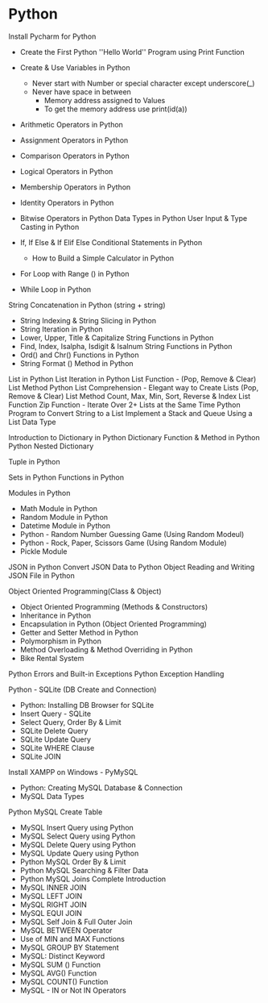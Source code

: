 # Python
Install Pycharm for Python

- Create the First Python ''Hello World'' Program using Print Function

- Create & Use Variables in Python
  - Never start with Number or special character except underscore(_)
  - Never have space in between
    - Memory address assigned to Values
    - To get the memory address use print(id(a))
 - Arithmetic Operators in Python
 - Assignment Operators in Python
 - Comparison Operators in Python
 - Logical Operators in Python
 - Membership Operators in Python
 - Identity Operators in Python
 - Bitwise Operators in Python
Data Types in Python
User Input & Type Casting in Python
 - If, If Else & If Elif Else Conditional Statements in Python
   - How to Build a Simple Calculator in Python
 - For Loop with Range () in Python
 - While Loop in Python

String Concatenation in Python (string + string)

 - String Indexing & String Slicing in Python
 - String Iteration in Python
 - Lower, Upper, Title & Capitalize String Functions in Python
 - Find, Index, Isalpha, Isdigit & Isalnum String Functions in Python
 - Ord() and Chr() Functions in Python
 - String Format () Method in Python

List in Python
List Iteration in Python
List Function - (Pop, Remove & Clear) List Method
Python List Comprehension - Elegant way to Create Lists
(Pop, Remove & Clear) List Method
Count, Max, Min, Sort, Reverse & Index List Function
Zip Function - Iterate Over 2+ Lists at the Same Time
Python Program to Convert String to a List
Implement a Stack and Queue Using a List Data Type

Introduction to Dictionary in Python
Dictionary Function & Method in Python
Python Nested Dictionary

Tuple in Python

Sets in Python
Functions in Python

Modules in Python
 - Math Module in Python
 - Random Module in Python
 - Datetime Module in Python
 - Python - Random Number Guessing Game (Using Random Modeul)
 - Python - Rock, Paper, Scissors Game (Using Random Module)
 - Pickle Module

JSON in Python
Convert JSON Data to Python Object
Reading and Writing JSON File in Python

Object Oriented Programming(Class & Object)
 - Object Oriented Programming (Methods & Constructors)
 - Inheritance in Python
 - Encapsulation in Python (Object Oriented Programming)
 - Getter and Setter Method in Python
 - Polymorphism in Python
 - Method Overloading & Method Overriding in Python
 - Bike Rental System

Python Errors and Built-in Exceptions
Python Exception Handling

Python - SQLite (DB Create and Connection)
 - Python: Installing DB Browser for SQLite
 - Insert Query - SQLite
 - Select Query, Order By & Limit
 - SQLite Delete Query
 - SQLite Update Query
 - SQLite WHERE Clause
 - SQLite JOIN

Install XAMPP on Windows - PyMySQL
 - Python: Creating MySQL Database & Connection
 - MySQL Data Types

Python MySQL Create Table
 - MySQL Insert Query using Python
 - MySQL Select Query using Python
 - MySQL Delete Query using Python
 - MySQL Update Query using Python
 - Python MySQL Order By & Limit
 - Python MySQL Searching & Filter Data
 - Python MySQL Joins Complete Introduction
 - MySQL INNER JOIN
 - MySQL LEFT JOIN
 - MySQL RIGHT JOIN
 - MySQL EQUI JOIN
 - MySQL Self Join & Full Outer Join
 - MySQL BETWEEN Operator
 - Use of MIN and MAX Functions
 - MySQL GROUP BY Statement
 - MySQL: Distinct Keyword
 - MySQL SUM () Function
 - MySQL AVG() Function
 - MySQL COUNT() Function
 - MySQL - IN or Not IN Operators
